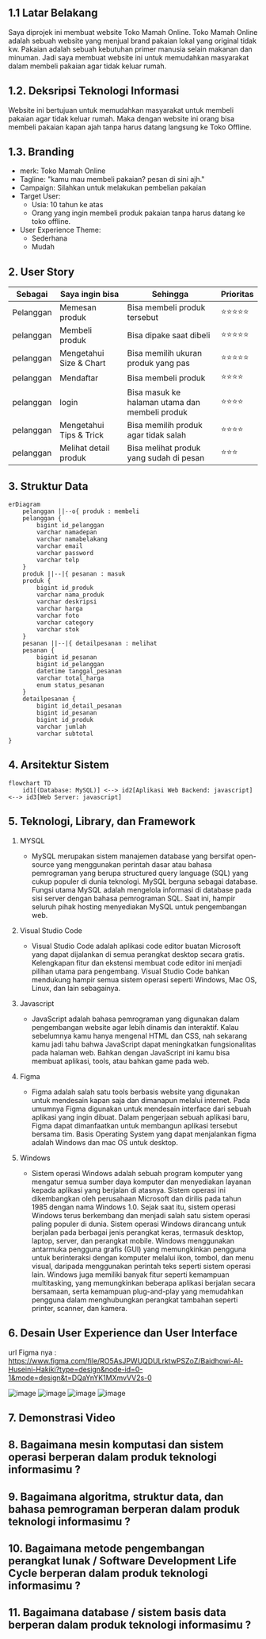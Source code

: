 ## 1.1 Latar Belakang
Saya diprojek ini membuat website Toko Mamah Online. Toko Mamah Online adalah sebuah website yang menjual brand pakaian lokal yang original tidak kw. Pakaian adalah sebuah kebutuhan primer manusia selain makanan dan minuman. Jadi saya membuat website ini untuk memudahkan masyarakat dalam membeli pakaian agar tidak keluar rumah.

## 1.2. Deksripsi Teknologi Informasi
Website ini bertujuan untuk memudahkan masyarakat untuk membeli pakaian agar tidak keluar rumah. Maka dengan website ini orang bisa membeli pakaian kapan ajah tanpa harus datang langsung ke Toko Offline.

## 1.3. Branding
 - merk: Toko Mamah Online
 - Tagline: "kamu mau membeli pakaian? pesan di sini ajh."
 - Campaign: Silahkan untuk melakukan pembelian pakaian
 - Target User:
    - Usia: 10 tahun ke atas
    - Orang yang ingin membeli produk pakaian tanpa harus datang ke toko offline.
 - User Experience Theme:
    - Sederhana
    - Mudah
    
## 2. User Story

Sebagai | Saya ingin bisa | Sehingga | Prioritas
---|---|---|---
Pelanggan | Memesan produk | Bisa membeli produk tersebut | ⭐⭐⭐⭐⭐
pelanggan | Membeli produk | Bisa dipake saat dibeli | ⭐⭐⭐⭐⭐
pelanggan | Mengetahui Size & Chart | Bisa memilih ukuran produk yang pas | ⭐⭐⭐⭐⭐
pelanggan | Mendaftar | Bisa membeli produk | ⭐⭐⭐⭐
pelanggan | login | Bisa masuk ke halaman utama dan membeli produk | ⭐⭐⭐⭐
pelanggan | Mengetahui Tips & Trick | Bisa memilih produk agar tidak salah | ⭐⭐⭐⭐
pelanggan | Melihat detail produk | Bisa melihat produk yang sudah di pesan | ⭐⭐⭐


## 3. Struktur Data
```mermaid
erDiagram
    pelanggan ||--o{ produk : membeli
    pelanggan {
        bigint id_pelanggan
        varchar namadepan
        varchar namabelakang
        varchar email
        varchar password
        varchar telp
    }
    produk ||--|{ pesanan : masuk
    produk {
        bigint id_produk
        varchar nama_produk
        varchar deskripsi
        varchar harga
        varchar foto
        varchar category
        varchar stok
    }
    pesanan ||--|{ detailpesanan : melihat
    pesanan {
        bigint id_pesanan
        bigint id_pelanggan
        datetime tanggal_pesanan
        varchar total_harga
        enum status_pesanan
    }
    detailpesanan {
        bigint id_detail_pesanan
        bigint id_pesanan
        bigint id_produk
        varchar jumlah
        varchar subtotal
}
```


## 4. Arsitektur Sistem
```mermaid
flowchart TD
    id1[(Database: MySQL)] <--> id2[Aplikasi Web Backend: javascript] <--> id3[Web Server: javascript]  
```

## 5. Teknologi, Library, dan Framework
1. MYSQL
   - MySQL merupakan sistem manajemen database yang bersifat open-source yang menggunakan perintah dasar atau bahasa pemrograman yang berupa structured query language (SQL) yang cukup populer di dunia teknologi. MySQL berguna sebagai database. Fungsi utama MySQL adalah mengelola informasi di database pada sisi server dengan bahasa pemrograman SQL. Saat ini, hampir seluruh pihak hosting menyediakan MySQL untuk pengembangan web.

2. Visual Studio Code
   - Visual Studio Code adalah aplikasi code editor buatan Microsoft yang dapat dijalankan di semua perangkat desktop secara gratis. Kelengkapan fitur dan ekstensi membuat code editor ini menjadi pilihan utama para pengembang. Visual Studio Code bahkan mendukung hampir semua sistem operasi seperti Windows, Mac OS, Linux, dan lain sebagainya.
  
3. Javascript
    - JavaScript adalah bahasa pemrograman yang digunakan dalam pengembangan website agar lebih dinamis dan interaktif. Kalau sebelumnya kamu hanya mengenal HTML dan CSS, nah sekarang kamu jadi tahu bahwa JavaScript dapat meningkatkan fungsionalitas pada halaman web. Bahkan dengan JavaScript ini kamu bisa membuat aplikasi, tools, atau bahkan game pada web. 

5. Figma
   - Figma adalah salah satu tools berbasis website yang digunakan untuk mendesain kapan saja dan dimanapun melalui internet. Pada umumnya Figma digunakan untuk mendesain interface dari sebuah aplikasi yang ingin dibuat. Dalam pengerjaan sebuah aplikasi baru, Figma dapat dimanfaatkan untuk membangun aplikasi tersebut bersama tim. Basis Operating System yang dapat menjalankan figma adalah Windows dan mac OS untuk desktop.
     
6. Windows
   - Sistem operasi Windows adalah sebuah program komputer yang mengatur semua sumber daya komputer dan menyediakan layanan kepada aplikasi yang berjalan di atasnya. Sistem operasi ini dikembangkan oleh perusahaan Microsoft dan dirilis pada tahun 1985 dengan nama Windows 1.0. Sejak saat itu, sistem operasi Windows terus berkembang dan menjadi salah satu sistem operasi paling populer di dunia.  Sistem operasi Windows dirancang untuk berjalan pada berbagai jenis perangkat keras, termasuk desktop, laptop, server, dan perangkat mobile. Windows menggunakan antarmuka pengguna grafis (GUI) yang memungkinkan pengguna untuk berinteraksi dengan komputer melalui ikon, tombol, dan menu visual, daripada menggunakan perintah teks seperti sistem operasi lain. Windows juga memiliki banyak fitur seperti kemampuan multitasking, yang memungkinkan beberapa aplikasi berjalan secara bersamaan, serta kemampuan plug-and-play yang memudahkan pengguna dalam menghubungkan perangkat tambahan seperti printer, scanner, dan kamera. 

## 6. Desain User Experience dan User Interface
url Figma nya : https://www.figma.com/file/RO5AsJPWUQDULrktwPSZoZ/Baidhowi-Al-Huseini-Hakiki?type=design&node-id=0-1&mode=design&t=DQaYnYK1MXmvVV2s-0

![image](https://github.com/BaidhowiAlHuseiniHakiki/BaidhowiAlHuseiniHakiki/assets/144520859/dfa44de0-69cb-4c79-a258-fde4aff4edba)
![image](https://github.com/BaidhowiAlHuseiniHakiki/BaidhowiAlHuseiniHakiki/assets/144520859/e8fcca4e-7a62-4053-89b2-8ccfccd647b5)
![image](https://github.com/BaidhowiAlHuseiniHakiki/BaidhowiAlHuseiniHakiki/assets/144520859/68dcef1d-5e30-443f-9e3e-5d7a710e04a0)
![image](https://github.com/BaidhowiAlHuseiniHakiki/BaidhowiAlHuseiniHakiki/assets/144520859/1b30fc2a-9cf4-41bf-aa2f-4ecf5a73b82b)







## 7. Demonstrasi Video


## 8. Bagaimana mesin komputasi dan sistem operasi berperan dalam produk teknologi informasimu ?


## 9. Bagaimana algoritma, struktur data, dan bahasa pemrograman berperan dalam produk teknologi informasimu ?


## 10. Bagaimana metode pengembangan perangkat lunak / Software Development Life Cycle berperan dalam produk teknologi informasimu ?



## 11. Bagaimana database / sistem basis data berperan dalam produk teknologi informasimu ?


